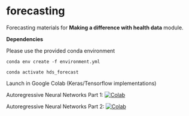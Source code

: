 # forecasting
Forecasting materials for **Making a difference with health data** module.

**Dependencies**

Please use the provided conda environment

    conda env create -f environment.yml

    conda activate hds_forecast
    
Launch in Google Colab (Keras/Tensorflow implementations)

Autoregressive Neural Networks Part 1: [![Colab](https://colab.research.google.com/assets/colab-badge.svg)](https://colab.research.google.com/github/health-data-science-OR/forecasting/blob/master/neural_networks/feedforward/keras/autoregression_keras_part1.ipynb)

Autoregressive Neural Networks Part 2: [![Colab](https://colab.research.google.com/assets/colab-badge.svg)](https://colab.research.google.com/github/health-data-science-OR/forecasting/blob/master/neural_networks/feedforward/keras/autoregression_keras_part2.ipynb)
